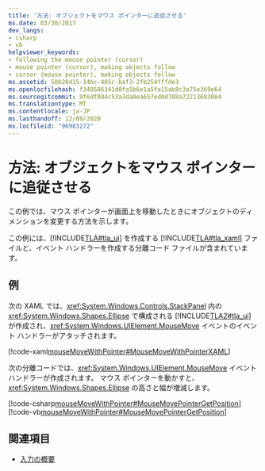 ```yaml
---
title: '方法: オブジェクトをマウス ポインターに追従させる'
ms.date: 03/30/2017
dev_langs:
- csharp
- vb
helpviewer_keywords:
- following the mouse pointer (cursor)
- mouse pointer (cursor), making objects follow
- cursor (mouse pointer), making objects follow
ms.assetid: 50b20415-14bc-405c-baf3-2fb254fffde3
ms.openlocfilehash: f348586341d0fa5b6e1a5fe15ab8c3a75e369e64
ms.sourcegitcommit: 9f6df084c53a3da0ea657ed0d708a72213683084
ms.translationtype: MT
ms.contentlocale: ja-JP
ms.lasthandoff: 12/09/2020
ms.locfileid: "96983272"
---
```

# <a name="how-to-make-an-object-follow-the-mouse-pointer"></a>方法: オブジェクトをマウス ポインターに追従させる
この例では、マウス ポインターが画面上を移動したときにオブジェクトのディメンションを変更する方法を示します。  
  
 この例には、[!INCLUDE[TLA#tla_ui](../../../includes/tlasharptla-ui-md.md)] を作成する [!INCLUDE[TLA#tla_xaml](../../../includes/tlasharptla-xaml-md.md)] ファイルと、イベント ハンドラーを作成する分離コード ファイルが含まれています。  
  
## <a name="example"></a>例  
 次の XAML では、<xref:System.Windows.Controls.StackPanel> 内の <xref:System.Windows.Shapes.Ellipse> で構成される [!INCLUDE[TLA2#tla_ui](../../../includes/tla2sharptla-ui-md.md)] が作成され、<xref:System.Windows.UIElement.MouseMove> イベントのイベント ハンドラーがアタッチされます。  
  
 [!code-xaml[mouseMoveWithPointer#MouseMoveWithPointerXAML](~/samples/snippets/csharp/VS_Snippets_Wpf/mouseMoveWithPointer/CSharp/Window1.xaml#mousemovewithpointerxaml)]  
  
 次の分離コードでは、<xref:System.Windows.UIElement.MouseMove> イベント ハンドラーが作成されます。  マウス ポインターを動かすと、<xref:System.Windows.Shapes.Ellipse> の高さと幅が増減します。  
  
 [!code-csharp[mouseMoveWithPointer#MouseMovePointerGetPosition](~/samples/snippets/csharp/VS_Snippets_Wpf/mouseMoveWithPointer/CSharp/Window1.xaml.cs#mousemovepointergetposition)]
 [!code-vb[mouseMoveWithPointer#MouseMovePointerGetPosition](~/samples/snippets/visualbasic/VS_Snippets_Wpf/mouseMoveWithPointer/VisualBasic/Window1.xaml.vb#mousemovepointergetposition)]  
  
## <a name="see-also"></a>関連項目

- [入力の概要](input-overview.md)
